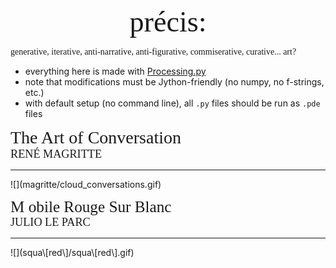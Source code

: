 <!DOCTYPE html>

<center><span style="font-family:frutiger; font-size:3.3em;"> précis:</span>
    </center>  
    
<span style="font-family:verdana; font-size:1em;"> generative, iterative, anti-narrative, anti-figurative, commiserative, curative... art? <span>  
    
    
- everything here is made with [Processing.py](https://py.processing.org/)
- note that modifications must be Jython-friendly (no numpy, no f-strings, etc.)
- with default setup (no command line), all `.py` files should be run as `.pde` files
<!-- - there are directions to get things running on any IDE, MUST be on version 1.8.0_202 of Java ... -->
    
    
<span style="font-family:metronova; font-size:2em;"> The Art of Conversation </span>  
<span style="font-family:metronova; font-size:1.3em">    RENÉ MAGRITTE</span>
<hr>
![](magritte/cloud_conversations.gif)

    
    
    
<span style="font-family:metronova; font-size:1.8em;">M obile Rouge Sur Blanc</span>  
<span style="font-family:metronova; font-size:1.3em">    JULIO LE PARC</span>
<hr>
![](squa\[red\]/squa\[red\].gif)
